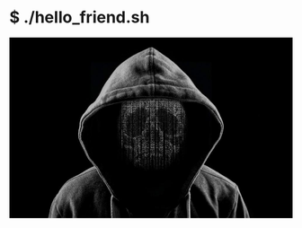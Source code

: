 <h1>$ ./hello_friend.sh</h1> 
<div style="text-align: center;">
  <img src="https://github.com/fhAnso/fhAnso/blob/main/hello_friend.jpg" alt="Description">
</div>
